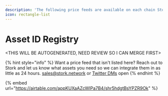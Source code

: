 ```yaml
---
description: 'The following price feeds are available on each chain Stork supports:'
icon: rectangle-list
---
```


# Asset ID Registry

\<THIS WILL BE AUTOGENERATED, NEED REVIEW SO I CAN MERGE FIRST>

{% hint style="info" %}
Want a price feed that isn't listed here? Reach out to Stork and let us know what assets you need so we can integrate them in as little as 24 hours. [sales@stork.network](mailto:sales@stork.network) or [Twitter DMs](https://x.com/StorkOracle) open
{% endhint %}

{% embed url="https://airtable.com/appKUXaAZcWlPa7B4/shr5hdgtBsYPZR9Ok" %}
